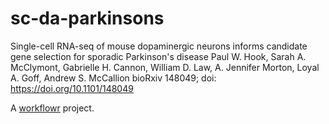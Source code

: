 # sc-da-parkinsons

Single-cell RNA-seq of mouse dopaminergic neurons informs candidate gene selection for sporadic Parkinson's disease
Paul W. Hook, Sarah A. McClymont, Gabrielle H. Cannon, William D. Law, A. Jennifer Morton, Loyal A. Goff, Andrew S. McCallion
bioRxiv 148049; doi: https://doi.org/10.1101/148049

A [workflowr][] project.

[workflowr]: https://github.com/jdblischak/workflowr
